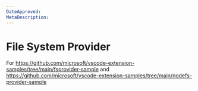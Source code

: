 ```yaml
---
DateApproved:
MetaDescription:
---
```


# File System Provider

For https://github.com/microsoft/vscode-extension-samples/tree/main/fsprovider-sample and https://github.com/microsoft/vscode-extension-samples/tree/main/nodefs-provider-sample
